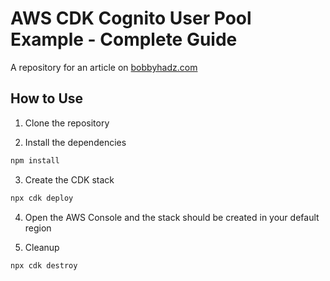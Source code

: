 # AWS CDK Cognito User Pool Example - Complete Guide

A repository for an article on
[bobbyhadz.com](https://bobbyhadz.com/blog/aws-cdk-cognito-user-pool-example)

## How to Use

1. Clone the repository

2. Install the dependencies

```bash
npm install
```

3. Create the CDK stack

```bash
npx cdk deploy
```

4. Open the AWS Console and the stack should be created in your default region

5. Cleanup

```bash
npx cdk destroy
```
